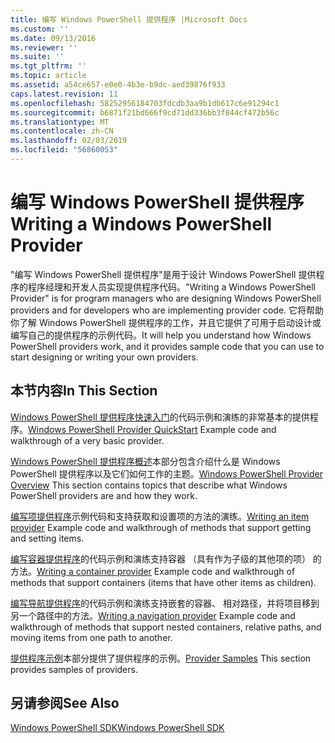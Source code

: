 ```yaml
---
title: 编写 Windows PowerShell 提供程序 |Microsoft Docs
ms.custom: ''
ms.date: 09/13/2016
ms.reviewer: ''
ms.suite: ''
ms.tgt_pltfrm: ''
ms.topic: article
ms.assetid: a54ce657-e0e0-4b3e-b9dc-aed39876f933
caps.latest.revision: 11
ms.openlocfilehash: 58252956184703fdcdb3aa9b1db617c6e91294c1
ms.sourcegitcommit: b6871f21bd666f9cd71dd336bb3f844cf472b56c
ms.translationtype: MT
ms.contentlocale: zh-CN
ms.lasthandoff: 02/03/2019
ms.locfileid: "56860053"
---
```

# <a name="writing-a-windows-powershell-provider"></a><span data-ttu-id="04bb2-102">编写 Windows PowerShell 提供程序</span><span class="sxs-lookup"><span data-stu-id="04bb2-102">Writing a Windows PowerShell Provider</span></span>

<span data-ttu-id="04bb2-103">"编写 Windows PowerShell 提供程序"是用于设计 Windows PowerShell 提供程序的程序经理和开发人员实现提供程序代码。</span><span class="sxs-lookup"><span data-stu-id="04bb2-103">"Writing a Windows PowerShell Provider" is for program managers who are designing Windows PowerShell providers and for developers who are implementing provider code.</span></span> <span data-ttu-id="04bb2-104">它将帮助你了解 Windows PowerShell 提供程序的工作，并且它提供了可用于启动设计或编写自己的提供程序的示例代码。</span><span class="sxs-lookup"><span data-stu-id="04bb2-104">It will help you understand how Windows PowerShell providers work, and it provides sample code that you can use to start designing or writing your own providers.</span></span>

## <a name="in-this-section"></a><span data-ttu-id="04bb2-105">本节内容</span><span class="sxs-lookup"><span data-stu-id="04bb2-105">In This Section</span></span>

<span data-ttu-id="04bb2-106">[Windows PowerShell 提供程序快速入门](./windows-powershell-provider-quickstart.md)的代码示例和演练的非常基本的提供程序。</span><span class="sxs-lookup"><span data-stu-id="04bb2-106">[Windows PowerShell Provider QuickStart](./windows-powershell-provider-quickstart.md) Example code and walkthrough of a very basic provider.</span></span>

<span data-ttu-id="04bb2-107">[Windows PowerShell 提供程序概述](./windows-powershell-provider-overview.md)本部分包含介绍什么是 Windows PowerShell 提供程序以及它们如何工作的主题。</span><span class="sxs-lookup"><span data-stu-id="04bb2-107">[Windows PowerShell Provider Overview](./windows-powershell-provider-overview.md) This section contains topics that describe what Windows PowerShell providers are and how they work.</span></span>

<span data-ttu-id="04bb2-108">[编写项提供程序](./writing-an-item-provider.md)示例代码和支持获取和设置项的方法的演练。</span><span class="sxs-lookup"><span data-stu-id="04bb2-108">[Writing an item provider](./writing-an-item-provider.md) Example code and walkthrough of methods that support getting and setting items.</span></span>

<span data-ttu-id="04bb2-109">[编写容器提供程序](./writing-a-container-provider.md)的代码示例和演练支持容器 （具有作为子级的其他项的项） 的方法。</span><span class="sxs-lookup"><span data-stu-id="04bb2-109">[Writing a container provider](./writing-a-container-provider.md) Example code and walkthrough of methods that support containers (items that have other items as children).</span></span>

<span data-ttu-id="04bb2-110">[编写导航提供程序](./writing-a-navigation-provider.md)的代码示例和演练支持嵌套的容器、 相对路径，并将项目移到另一个路径中的方法。</span><span class="sxs-lookup"><span data-stu-id="04bb2-110">[Writing a navigation provider](./writing-a-navigation-provider.md) Example code and walkthrough of methods that support nested containers, relative paths, and moving items from one path to another.</span></span>

<span data-ttu-id="04bb2-111">[提供程序示例](./provider-samples.md)本部分提供了提供程序的示例。</span><span class="sxs-lookup"><span data-stu-id="04bb2-111">[Provider Samples](./provider-samples.md) This section provides samples of providers.</span></span>

## <a name="see-also"></a><span data-ttu-id="04bb2-112">另请参阅</span><span class="sxs-lookup"><span data-stu-id="04bb2-112">See Also</span></span>

[<span data-ttu-id="04bb2-113">Windows PowerShell SDK</span><span class="sxs-lookup"><span data-stu-id="04bb2-113">Windows PowerShell SDK</span></span>](../windows-powershell-reference.md)